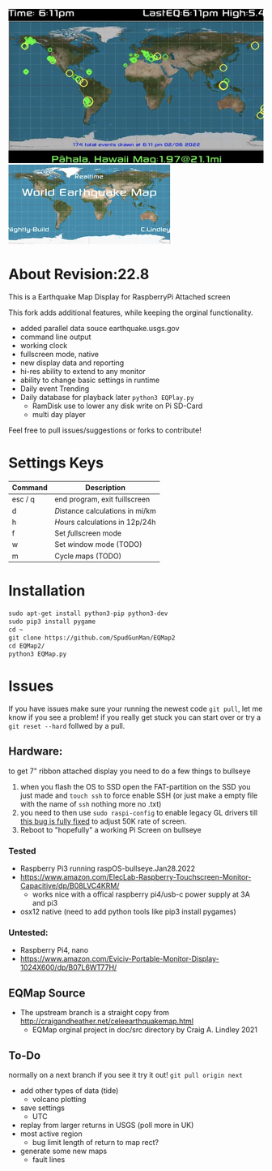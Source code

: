  ![EarthQuakeMapDisplay](/maps/display.jpg) ![EarthQuakeMap](/maps/logo.jpg)


# About Revision:22.8
This is a Earthquake Map Display for RaspberryPi Attached screen

This fork adds additional features, while keeping the orginal functionality.
- added parallel data souce earthquake.usgs.gov
- command line output
- working clock
- fullscreen mode, native
- new display data and reporting
- hi-res ability to extend to any monitor
- ability to change basic settings in runtime
- Daily event Trending
- Daily database for playback later `python3 EQPlay.py`
  - RamDisk use to lower any disk write on Pi SD-Card
  - multi day player 

Feel free to pull issues/suggestions or forks to contribute!

# Settings Keys

| Command | Description |
| --- | --- |
| esc / q | end program, exit fuillscreen |
| d | *D*istance calculations in mi/km |
| h | *H*ours calculations in 12p/24h |
| f | Set *f*ullscreen mode |
| w | Set *w*indow mode (TODO) |
| m | Cycle *m*aps (TODO) |

# Installation
```shell
sudo apt-get install python3-pip python3-dev
sudo pip3 install pygame
cd ~
git clone https://github.com/SpudGunMan/EQMap2
cd EQMap2/
python3 EQMap.py
```

# Issues
If you have issues make sure your running the newest code `git pull`, let me know if you see a problem!
if you really get stuck you can start over or try a `git reset --hard` follwed by a pull.

## Hardware:
to get 7" ribbon attached display you need to do a few things to bullseye
1. when you flash the OS to SSD open the FAT-partition on the SSD you just made and `touch ssh` to force enable SSH (or just make a empty file with the name of `ssh` nothing more no .txt)
1. you need to then use `sudo raspi-config` to enable legacy GL drivers till [this bug is fully fixed](https://github.com/raspberrypi/linux/issues/4686) to adjust 50K rate of screen.
1. Reboot to "hopefully" a working Pi Screen on bullseye


### Tested
* Raspberry Pi3 running raspOS-bullseye.Jan28.2022
* https://www.amazon.com/ElecLab-Raspberry-Touchscreen-Monitor-Capacitive/dp/B08LVC4KRM/
  * works nice with a offical raspberry pi4/usb-c power supply at 3A and pi3
* osx12 native (need to add python tools like pip3 install pygames)

### Untested:
* Raspberry Pi4, nano
* https://www.amazon.com/Eviciv-Portable-Monitor-Display-1024X600/dp/B07L6WT77H/

## EQMap Source 
* The upstream branch is a straight copy from http://craigandheather.net/celeearthquakemap.html
  * EQMap orginal project in doc/src directory by Craig A. Lindley 2021

## To-Do
normally on a next branch if you see it try it out! `git pull origin next`
- add other types of data (tide)
  - volcano plotting
- save settings
  - UTC
- replay from larger returns in USGS (poll more in UK)
- most active region
  - bug limit length of return to map rect?
- generate some new maps
  - fault lines


